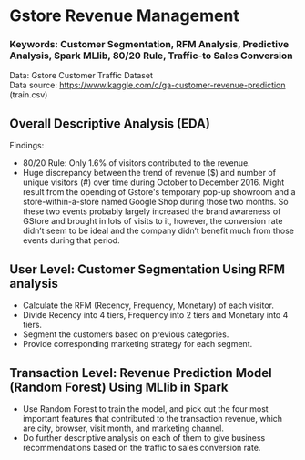 # Gstore Revenue Management
### Keywords: Customer Segmentation, RFM Analysis, Predictive Analysis, Spark MLlib, 80/20 Rule, Traffic-to Sales Conversion
Data: Gstore Customer Traffic Dataset\
Data source: https://www.kaggle.com/c/ga-customer-revenue-prediction (train.csv)

## Overall Descriptive Analysis (EDA)
Findings:
- 80/20 Rule: Only 1.6% of visitors contributed to the revenue.
- Huge discrepancy between the trend of revenue ($) and number of unique visitors (#) over time during October to December 2016. Might result from the opending of Gstore's temporary pop-up showroom and a store-within-a-store named Google Shop during those two months. So these two events probably largely increased the brand awareness of GStore and brought in lots of visits to it, however, the conversion rate didn’t seem to be ideal and the company didn’t benefit much from those events during that period. 

## User Level: Customer Segmentation Using RFM analysis
- Calculate the RFM (Recency, Frequency, Monetary) of each visitor.
- Divide Recency into 4 tiers, Frequency into 2 tiers and Monetary into 4 tiers.
- Segment the customers based on previous categories.
- Provide corresponding marketing strategy for each segment.

## Transaction Level: Revenue Prediction Model (Random Forest) Using MLlib in Spark 
- Use Random Forest to train the model, and pick out the four most important features that contributed to the transaction revenue, which are city, browser, visit month, and marketing channel.
- Do further descriptive analysis on each of them to give business recommendations based on the traffic to sales conversion rate.
